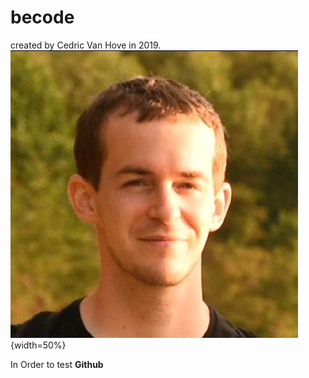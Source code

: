 # becode
created by Cedric Van Hove in 2019.
![image de Cedric Van Hove](https://github.com/cevaho/becode/blob/master/ced.jpeg?raw=true){width=50%}

In Order to test **Github**
